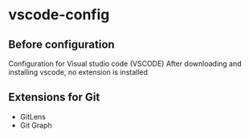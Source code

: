# vscode-config

## Before configuration

Configuration for Visual studio code (VSCODE)
After downloading and installing vscode, 
no extension is installed

## Extensions for Git

* GitLens
* Git Graph
